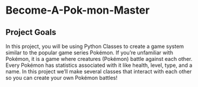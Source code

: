 # Become-A-Pok-mon-Master

## Project Goals

In this project, you will be using Python Classes to create a game system similar to the popular game series Pokémon. If you’re unfamiliar with Pokémon, it is a game where creatures (Pokémon) battle against each other. Every Pokémon has statistics associated with it like health, level, type, and a name. In this project we’ll make several classes that interact with each other so you can create your own Pokémon battles!
